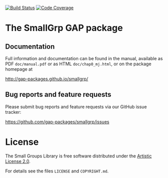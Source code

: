 [![Build Status](https://github.com/gap-packages/smallgrp/workflows/CI/badge.svg?branch=master)](https://github.com/gap-packages/smallgrp/actions?query=workflow%3ACI+branch%3Amaster)
[![Code Coverage](https://codecov.io/github/gap-packages/smallgrp/coverage.svg?branch=master&token=)](https://codecov.io/gh/gap-packages/smallgrp)

# The SmallGrp GAP package



## Documentation

Full information and documentation can be found in the manual, available
as PDF `doc/manual.pdf` or as HTML `doc/chap0_mj.html`, or on the package
homepage at

  <http://gap-packages.github.io/smallgrp/>


## Bug reports and feature requests

Please submit bug reports and feature requests via our GitHub issue tracker:

  <https://github.com/gap-packages/smallgrp/issues>


# License

The Small Groups Library is free software distributed under
the [Artistic License 2.0](https://opensource.org/licenses/Artistic-2.0).

For details see the files `LICENSE` and `COPYRIGHT.md`.
